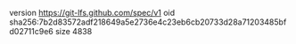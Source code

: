 version https://git-lfs.github.com/spec/v1
oid sha256:7b2d83572adf218649a5e2736e4c23eb6cb20733d28a71203485bfd02711c9e6
size 4838
